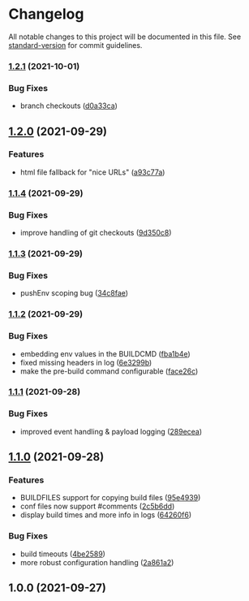 # Changelog

All notable changes to this project will be documented in this file. See [standard-version](https://github.com/conventional-changelog/standard-version) for commit guidelines.

### [1.2.1](https://github.com/flaki/daemon/compare/v1.2.0...v1.2.1) (2021-10-01)


### Bug Fixes

* branch checkouts ([d0a33ca](https://github.com/flaki/daemon/commit/d0a33ca9929b02ae3f4297dbd762e377e7083d6d))

## [1.2.0](https://github.com/flaki/daemon/compare/v1.1.4...v1.2.0) (2021-09-29)


### Features

* html file fallback for "nice URLs" ([a93c77a](https://github.com/flaki/daemon/commit/a93c77a8e8fa8592bb507e328cd3651588215aff))

### [1.1.4](https://github.com/flaki/daemon/compare/v1.1.3...v1.1.4) (2021-09-29)


### Bug Fixes

* improve handling of git checkouts ([9d350c8](https://github.com/flaki/daemon/commit/9d350c8241338a95e6e7759a0c2a7af1f7bf03fe))

### [1.1.3](https://github.com/flaki/daemon/compare/v1.1.2...v1.1.3) (2021-09-29)


### Bug Fixes

* pushEnv scoping bug ([34c8fae](https://github.com/flaki/daemon/commit/34c8faeea3e3c569cc887de464c99ea74a5addd1))

### [1.1.2](https://github.com/flaki/daemon/compare/v1.1.1...v1.1.2) (2021-09-29)


### Bug Fixes

* embedding env values in the BUILDCMD ([fba1b4e](https://github.com/flaki/daemon/commit/fba1b4e6c39b8740e1f63af5335f2e4db6583114))
* fixed missing headers in log ([6e3299b](https://github.com/flaki/daemon/commit/6e3299b3b7476d5c32df4baafd086b6be6edcc0a))
* make the pre-build command configurable ([face26c](https://github.com/flaki/daemon/commit/face26c8650e0bf0dea90e6c690057fba7c92225))

### [1.1.1](https://github.com/flaki/daemon/compare/v1.1.0...v1.1.1) (2021-09-28)


### Bug Fixes

* improved event handling & payload logging ([289ecea](https://github.com/flaki/daemon/commit/289ecea4174a0181acbbbb229d58068b6a986171))

## [1.1.0](https://github.com/flaki/daemon/compare/v1.0.0...v1.1.0) (2021-09-28)


### Features

* BUILDFILES support for copying build files ([95e4939](https://github.com/flaki/daemon/commit/95e4939c8eac3dd4d7599ae738e639350f6ffc39))
* conf files now support #comments ([2c5b6dd](https://github.com/flaki/daemon/commit/2c5b6ddc9b8fc532d4cf8569776ccedaed41549f))
* display build times and more info in logs ([64260f6](https://github.com/flaki/daemon/commit/64260f60d3be3208176faee1e878a472df53f8c5))


### Bug Fixes

* build timeouts ([4be2589](https://github.com/flaki/daemon/commit/4be2589260b27c5626c6500c1a6a779da1e973cf))
* more robust configuration handling ([2a861a2](https://github.com/flaki/daemon/commit/2a861a2a31ae32d4f714338c20e2a84d3efe1854))

## 1.0.0 (2021-09-27)
